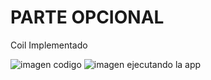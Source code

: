 <h1>PARTE OPCIONAL</h1>
<p>Coil Implementado</p>
<img src"./img/implementación_coil.png" alt="imagen codigo">
<img src"./img/coil_implementado.png" alt="imagen ejecutando la app">

